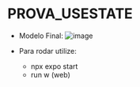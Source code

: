 # PROVA_USESTATE

- Modelo Final:
 ![image](https://github.com/vanysai/PROVA_USESTATE/assets/99412036/199bbfaf-a9f8-40b5-b50d-dc3ba3de11d2)

- Para rodar utilize:
    - npx expo start
    - run w (web)
